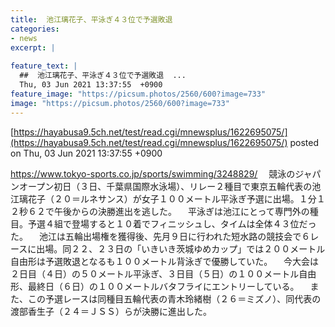 ```yaml
---
title:  池江璃花子、平泳ぎ４３位で予選敗退  
categories:
- news
excerpt: |
  
feature_text: |
  ##  池江璃花子、平泳ぎ４３位で予選敗退  ...
  Thu, 03 Jun 2021 13:37:55  +0900
feature_image: "https://picsum.photos/2560/600?image=733"
image: "https://picsum.photos/2560/600?image=733"
---
```


[https://hayabusa9.5ch.net/test/read.cgi/mnewsplus/1622695075/](https://hayabusa9.5ch.net/test/read.cgi/mnewsplus/1622695075/)
posted on Thu, 03 Jun 2021 13:37:55  +0900

<!--more-->

https://www.tokyo-sports.co.jp/sports/swimming/3248829/ 　競泳のジャパンオープン初日（３日、千葉県国際水泳場）、リレー２種目で東京五輪代表の池江璃花子（２０＝ルネサンス）が女子１００メートル平泳ぎ予選に出場。１分１２秒６２で午後からの決勝進出を逃した。 　平泳ぎは池江にとって専門外の種目。予選４組で登場すると１０着でフィニッシュし、タイムは全体４３位だった。 　池江は五輪出場権を獲得後、先月９日に行われた短水路の競技会で６レースに出場。同２２、２３日の「いきいき茨城ゆめカップ」では２００メートル自由形は予選敗退となるも１００メートル背泳ぎで優勝していた。 　今大会は２日目（４日）の５０メートル平泳ぎ、３日目（５日）の１００メートル自由形、最終日（６日）の１００メートルバタフライにエントリーしている。 　また、この予選レースは同種目五輪代表の青木玲緒樹（２６＝ミズノ）、同代表の渡部香生子（２４＝ＪＳＳ）らが決勝に進出した。
